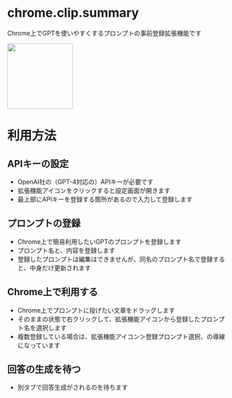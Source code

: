 # chrome.clip.summary
Chrome上でGPTを使いやすくするプロンプトの事前登録拡張機能です

<img src="https://github.com/WdknWdkn/chrome.clip.summary/assets/49826943/09dea79f-7a0e-4e3f-b381-ed4ab4fb04eb" width="150px">

# 利用方法

## APIキーの設定

* OpenAI社の（GPT-4対応の）APIキーが必要です
* 拡張機能アイコンをクリックすると設定画面が開きます
* 最上部にAPIキーを登録する箇所があるので入力して登録します

## プロンプトの登録

* Chrome上で簡易利用したいGPTのプロンプトを登録します
* プロンプト名と、内容を登録します
* 登録したプロンプトは編集はできませんが、同名のプロンプト名で登録すると、中身だけ更新されます

## Chrome上で利用する

* Chrome上でプロンプトに投げたい文章をドラッグします
* そのままの状態で右クリックして、拡張機能アイコンから登録したプロンプト名を選択します
* 複数登録している場合は、拡張機能アイコン＞登録プロンプト選択、の導線になっています

## 回答の生成を待つ

* 別タブで回答生成がされるのを待ちます
